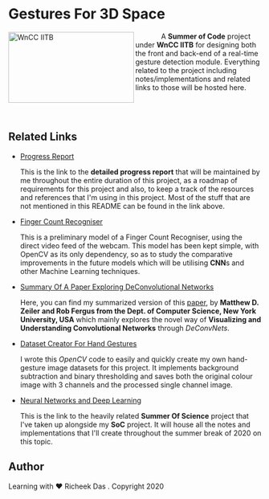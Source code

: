 # Gestures For 3D Space

<img align="left" src="https://www.wncc-iitb.org/images/wncc.jpg" title="WnCC IITB" width="250" height="141"/>

&nbsp;&nbsp;&nbsp;&nbsp;&nbsp;&nbsp;&nbsp;&nbsp;&nbsp;&nbsp;&nbsp;&nbsp;
A **Summer of Code** project under **WnCC IITB** for designing both the front and back-end of a real-time gesture detection module. Everything related to the project including notes/implementations and related links to those will be hosted here.

</br></br>

## Related Links

* [Progress Report](https://docs.google.com/document/d/1UUgWrgOsen2bv99KKsDdN1S9QIDGQYNN3X7IKYqO13c)

  This is the link to the **detailed progress report** that will be maintained by me throughout the entire duration of this project, as a roadmap of requirements for this project and also, to keep a track of the resources and references that I'm using in this project. Most of the stuff that are not mentioned in this README can be found in the link above.

* [Finger Count Recogniser](https://github.com/sudoRicheek/Finger-Count-Recogniser-OpenCV)
  
  This is a preliminary model of a Finger Count Recogniser, using the direct video feed of the webcam. This model has been kept simple,     with OpenCV as its only dependency, so as to study the comparative improvements in the future models which will be utilising **CNN**s and other Machine Learning techniques.
  
* [Summary Of A Paper Exploring DeConvolutional Networks](https://github.com/sudoRicheek/Gestures-For-3D-Space/blob/master/Notes%20And%20Basic%20Implementations/DeConvolutional%20Networks%20Summary.pdf)
  
  Here, you can find my summarized version of this [paper](https://www.google.com/url?sa=t&source=web&rct=j&url=https://cs.nyu.edu/~fergus/papers/zeilerECCV2014.pdf&ved=2ahUKEwjcsrbOzPToAhVt7nMBHV9GAlYQFjAQegQIBxAB&usg=AOvVaw3ga-MmEmZLvVUSuQhiPog8&cshid=1587303221548), by **Matthew D. Zeiler and Rob Fergus from the Dept. of Computer Science, New York University, USA** which mainly explores the novel way of **Visualizing and Understanding Convolutional Networks** through *DeConvNets*.
  
* [Dataset Creator For Hand Gestures](https://github.com/sudoRicheek/Dataset-Creator-For-Hand-Gestures)

  I wrote this *OpenCV* code to easily and quickly create my own hand-gesture image datasets for this project. It implements background subtraction and binary thresholding and saves both the original colour image with 3 channels and the processed single channel image.


* [Neural Networks and Deep Learning](https://github.com/sudoRicheek/NeuralNetworks-And-DeepLearning-SoS)

  This is the link to the heavily related **Summer Of Science** project that I've taken up alongside my **SoC** project. It will house all the notes and implementations that I'll create throughout the summer break of 2020 on this topic.

## Author

Learning with :heart: Richeek Das . Copyright 2020
